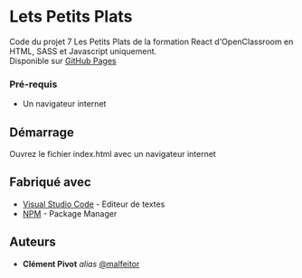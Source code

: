 # Lets Petits Plats

 Code du projet 7 Les Petits Plats de la formation React d'OpenClassroom en HTML, SASS et Javascript uniquement. \
 Disponible sur [GitHub Pages](https://clement-pivot.github.io/Les-Petits-Plats/)

### Pré-requis

- Un navigateur internet

## Démarrage

Ouvrez le fichier index.html avec un navigateur internet

## Fabriqué avec

* [Visual Studio Code](https://code.visualstudio.com/) - Editeur de textes
* [NPM](https://www.npmjs.com/) - Package Manager

## Auteurs

* **Clément Pivot** _alias_ [@malfeitor](https://github.com/malfeitor)

